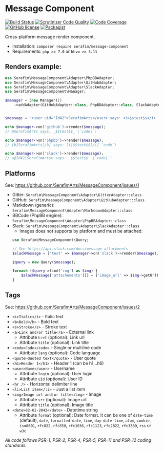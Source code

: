 # Message Component

[![Build Status](https://travis-ci.org/SerafimArts/MessageComponent.svg?branch=master)](https://travis-ci.org/SerafimArts/MessageComponent)
[![Scrutinizer Code Quality](https://scrutinizer-ci.com/g/SerafimArts/MessageComponent/badges/quality-score.png?b=master)](https://scrutinizer-ci.com/g/SerafimArts/MessageComponent/?branch=master)
[![Code Coverage](https://scrutinizer-ci.com/g/SerafimArts/MessageComponent/badges/coverage.png?b=master)](https://scrutinizer-ci.com/g/SerafimArts/MessageComponent/?branch=master)
[![GitHub license](https://img.shields.io/badge/license-WTFPL-green.svg?style=flat)](https://raw.githubusercontent.com/SerafimArts/Properties/master/LICENSE)
[![Packagist](https://img.shields.io/packagist/v/serafim/message-component.svg)](https://packagist.org/packages/serafim/message-component)


Cross-platform message render component.

- Installation: `composer require serafim/message-component`
- Requirements: `php >= 7.0` or `hhvm >= 3.11`

## Renders example:

```php
use Serafim\MessageComponent\Adapter\PhpBBAdapter;
use Serafim\MessageComponent\Adapter\GitHubAdapter;
use Serafim\MessageComponent\Adapter\SlackAdapter;
use Serafim\MessageComponent\Manager;

$manager = (new Manager())
    ->addAdapter(GitHubAdapter::class, PhpBBAdapter::class, SlackAdapter::class);


$message = '<user uid="Id42">SerafimArts</user> says: <i>$$test$$</i> `code`!';

echo $manager->on('github')->render($message);
// @SerafimArts says: _$$test$$_ \`code\`!

echo $manager->on('phpbb')->render($message);
// [b]SerafimArts[/b] says: [i]$$test$$[/i] `code`!

echo $manager->on('slack')->render($message);
// <@Id42|SerafimArts> says: _$$test$$_ \`code\`!
```

## Platforms

See: https://github.com/SerafimArts/MessageComponent/issues/1

- Gitter: `Serafim\MessageComponent\Adapter\GitterAdapter::class`
- GitHub: `Serafim\MessageComponent\Adapter\GitHubAdapter::class`
- Markdown (generic): `Serafim\MessageComponent\Adapter\MarkdownAdapter::class`
- BBCode (PhpBB engine): `Serafim\MessageComponent\Adapter\PhpBBAdapter::class`
- Slack: `Serafim\MessageComponent\Adapter\SlackAdapter::class`
    - Images does not supports by platform and must be attached:
    ```php
    use Serafim\MessageComponent\Query;
  
    // See https://api.slack.com/docs/message-attachments
    $slackMessage = ['text' => $manager->on('slack')->render($message), 'attachments' => []];
  
    $query = new Query($message);
  
    foreach ($query->find('img') as $img) {
        $slackMessage['attachements'][] = ['image_url' => $img->getUrl()];
    }
    ```

## Tags

See: https://github.com/SerafimArts/MessageComponent/issues/2

- `<i>Italic</i>` - Italic text
- `<b>Bold</b>` - Bold text
- `<s>Stroke</s>` - Stroke text
- `<a>Link and/or title</a>` - External link
    - Attribute `href` (optional): Link url
    - Attribute `title` (optional): Link title
- `<code>Code</code>` - Single or multiline code
    - Attribute `lang` (optional): Code language
- `<quote>Quoted text</quote>` - User quote
- `<h1>Header 1</h1>` - Header 1 (can be h1...h6)
- `<user>Name</user>` - Username
    - Attribute `login` (optional): User login
    - Attribute `uid` (optional): User ID
- `<hr />` - Horizontal delimiter line
- `<li>List item</li>` - Just a list item
- `<img>Image url and|or title</img>` - Image
    - Attribute `src` (optional): Image url
    - Attribute `title` (optional): Image title
- `<date>02-02-2042</date>` - Datetime string
    - Attribute `format` (optional): Date format. 
    It can be one of `date-time` (default), `date`, `formatted-date`, `time`, `day-date-time`, `atom`, `cookie`, 
    `iso8601`, `rfc822`, `rfc850`, `rfc1036`, `rfc1123`, `rfc2822`, `rfc3339`, `rss` or `w3c`

_All code follows PSR-1, PSR-2, PSR-4, PSR-5, PSR-11 and PSR-12 coding standards._

